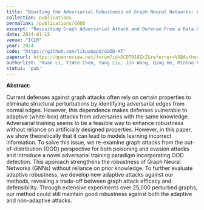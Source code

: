 ```yaml
---
title: "Boosting the Adversarial Robustness of Graph Neural Networks: An OOD Perspective"
collection: publications
permalink: /publications/GOOD
excerpt: "Revisiting Graph Adversarial Attack and Defense From a Data Distribution Perspective"
date: 2024-01-15
venue: "ICLR"
year: 2024
code: "https://github.com/likuanppd/GOOD-AT"
paperurl: https://openreview.net/forum?id=DCDT918ZkI&referrer=%5BAuthor%20Console%5D
authorlist: "Kuan Li, YiWen Chen, Yang Liu, Jin Wang, Qing He, Minhao Cheng, Xiang Ao"
status: 'pub'
---
```

**Abstract:**

Current defenses against graph attacks often rely on certain properties to eliminate structural perturbations by identifying adversarial edges from normal edges. However, this dependence makes defenses vulnerable to adaptive (white-box) attacks from adversaries with the same knowledge. Adversarial training seems to be a feasible way to enhance robustness without reliance on artificially designed properties. However, in this paper, we show theoretically that it can lead to models learning incorrect information. To solve this issue, we re-examine graph attacks from the out-of-distribution (OOD) perspective for both poisoning and evasion attacks and introduce a novel adversarial training paradigm incorporating OOD detection. This approach strengthens the robustness of Graph Neural Networks (GNNs) without reliance on prior knowledge. To further evaluate adaptive robustness, we develop new adaptive attacks against our methods, revealing a trade-off between graph attack efficacy and defensibility. Through extensive experiments over 25,000 perturbed graphs, our method could still maintain good robustness against both the adaptive and non-adaptive attacks.
